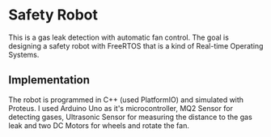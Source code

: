 # Safety Robot
This is a gas leak detection with automatic fan control. The goal is designing a safety robot with FreeRTOS that is a kind of Real-time Operating Systems. 

## Implementation
The robot is programmed in C++ (used PlatformIO) and simulated with Proteus. I used Arduino Uno as it's microcontroller, MQ2 Sensor for detecting gases, Ultrasonic Sensor for measuring the distance to the gas leak and two DC Motors for wheels and rotate the fan.
